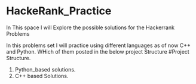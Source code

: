 # HackeRank_Practice
In This space I will Explore the possible solutions for the Hackerrank Problems

In this problems set I will practice using different languages as of now C++ and Python.
WHich of them posted in the below project Structure
#Project Structure.
1) Python_based solutions.
2) C++ based Solutions.
